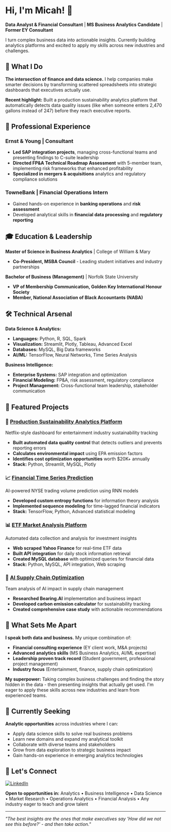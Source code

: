 # Hi, I'm Micah! 👋

**Data Analyst & Financial Consultant** | **MS Business Analytics Candidate** | **Former EY Consultant**

I turn complex business data into actionable insights. Currently building analytics platforms and excited to apply my skills across new industries and challenges.


## 🚀 What I Do

**The intersection of finance and data science.** I help companies make smarter decisions by transforming scattered spreadsheets into strategic dashboards that executives actually use.

**Recent highlight:** Built a production sustainability analytics platform that automatically detects data quality issues (like when someone enters 2,470 gallons instead of 247) before they reach executive reports.



## 💼 Professional Experience

### Ernst & Young | Consultant
- **Led SAP integration projects**, managing cross-functional teams and presenting findings to C-suite leadership
- **Directed FP&A Technical Roadmap Assessment** with 5-member team, implementing risk frameworks that enhanced profitability
- **Specialized in mergers & acquisitions** analytics and regulatory compliance solutions

### TowneBank | Financial Operations Intern
- Gained hands-on experience in **banking operations** and **risk assessment**
- Developed analytical skills in **financial data processing** and **regulatory reporting**



## 🎓 Education & Leadership

**Master of Science in Business Analytics** | College of William & Mary
- **Co-President, MSBA Council** - Leading student initiatives and industry partnerships

**Bachelor of Business (Management)** | Norfolk State University
- **VP of Membership Communication, Golden Key International Honour Society**
- **Member, National Association of Black Accountants (NABA)**



## 🛠️ Technical Arsenal

**Data Science & Analytics:**
- **Languages:** Python, R, SQL, Spark
- **Visualization:** Streamlit, Plotly, Tableau, Advanced Excel
- **Databases:** MySQL, Big Data frameworks
- **AI/ML:** TensorFlow, Neural Networks, Time Series Analysis

**Business Intelligence:**
- **Enterprise Systems:** SAP integration and optimization
- **Financial Modeling:** FP&A, risk assessment, regulatory compliance
- **Project Management:** Cross-functional team leadership, stakeholder communication



## 🎯 Featured Projects

### 🌱 [Production Sustainability Analytics Platform](https://github.com/MThompson384/production-sustainability-analytics)
Netflix-style dashboard for entertainment industry sustainability tracking
- **Built automated data quality control** that detects outliers and prevents reporting errors
- **Calculates environmental impact** using EPA emission factors
- **Identifies cost optimization opportunities** worth $20K+ annually
- **Stack:** Python, Streamlit, MySQL, Plotly

### 📈 [Financial Time Series Prediction](https://github.com/MThompson384/Artificial-Intelligence)
AI-powered NYSE trading volume prediction using RNN models
- **Developed custom entropy functions** for information theory analysis
- **Implemented sequence modeling** for time-lagged financial indicators
- **Stack:** TensorFlow, Python, Advanced statistical modeling

### 📊 [ETF Market Analysis Platform](https://github.com/MThompson384/Big-Data)
Automated data collection and analysis for investment insights
- **Web scraped Yahoo Finance** for real-time ETF data
- **Built API integration** for daily stock information retrieval
- **Created MySQL database** with optimized queries for financial data
- **Stack:** Python, MySQL, API integration, Web scraping

### 🤖 [AI Supply Chain Optimization](https://github.com/MThompson384/Bearing.AI-Project)
Team analysis of AI impact in supply chain management
- **Researched Bearing.AI** implementation and business impact
- **Developed carbon emission calculator** for sustainability tracking
- **Created comprehensive case study** with actionable recommendations



## 🌟 What Sets Me Apart

**I speak both data and business.** My unique combination of:
- **Financial consulting experience** (EY client work, M&A projects)
- **Advanced analytics skills** (MS Business Analytics, AI/ML expertise) 
- **Leadership proven track record** (Student government, professional project management)
- **Industry focus** (Entertainment, finance, supply chain optimization)

**My superpower:** Taking complex business challenges and finding the story hidden in the data - then presenting insights that actually get used. I'm eager to apply these skills across new industries and learn from experienced teams.



## 🎯 Currently Seeking

**Analytic opportunities** across industries where I can:
- Apply data science skills to solve real business problems
- Learn new domains and expand my analytical toolkit
- Collaborate with diverse teams and stakeholders
- Grow from data exploration to strategic business impact
- Gain hands-on experience in emerging analytics technologies



## 🤝 Let's Connect

[![LinkedIn](https://img.shields.io/badge/LinkedIn-0077B5?style=for-the-badge&logo=linkedin&logoColor=white)](https://www.linkedin.com/in/micah-thompson-/)

**Open to opportunities in:** Analytics • Business Intelligence • Data Science • Market Research • Operations Analytics • Financial Analysis • Any industry eager to teach and grow talent

---

*"The best insights are the ones that make executives say 'How did we not see this before?' - and then take action."*
